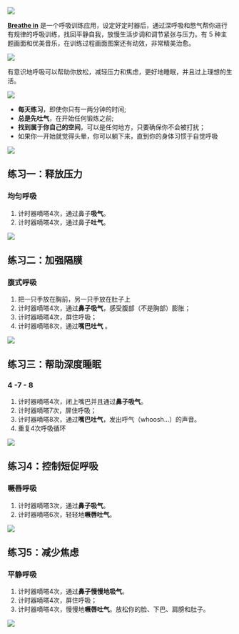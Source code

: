 ![](http://upload-images.jianshu.io/upload_images/2648731-6a5c5b69c8733375.jpg?imageMogr2/auto-orient/strip%7CimageView2/2/w/320)



[**Breathe in**](https://itunes.apple.com/cn/app/breathe-in/id1242508538?mt=8&ign-mpt=uo%3D4)  是一个呼吸训练应用，设定好定时器后，通过深呼吸和憋气帮你进行有规律的呼吸训练，找回平静自我，放慢生活步调和调节紧张与压力。有 5 种主题画面和优美音乐，在训练过程画面图案还有动效，非常精美治愈。

![](http://upload-images.jianshu.io/upload_images/2648731-0e5e080998ba273c.jpg?imageMogr2/auto-orient/strip%7CimageView2/2/w/320)



有意识地呼吸可以帮助你放松，减轻压力和焦虑，更好地睡眠，并且过上理想的生活。

![](http://upload-images.jianshu.io/upload_images/2648731-2d28ebe56bf89952.jpg?imageMogr2/auto-orient/strip%7CimageView2/2/w/320)




* **每天练习**，即使你只有一两分钟的时间;
* **总是先吐气**，在开始任何锻炼之前;
* **找到属于你自己的空间**，可以是任何地方，只要确保你不会被打扰；
* 如果你一开始就觉得头晕，你可以躺下来，直到你的身体习惯于自觉呼吸

![](http://upload-images.jianshu.io/upload_images/2648731-69ec77665c6e0a9d.jpg?imageMogr2/auto-orient/strip%7CimageView2/2/w/320)



## 练习一：释放压力

### 均匀呼吸

1. 计时器嘀嗒4次，通过鼻子**吸气**。
2. 计时器嘀嗒4次，通过鼻子**吐气**。

![](http://upload-images.jianshu.io/upload_images/2648731-bc6f249b3b28bb27.jpg?imageMogr2/auto-orient/strip%7CimageView2/2/w/320)



## 练习二：加强隔膜

### 腹式呼吸

1. 把一只手放在胸前，另一只手放在肚子上
2. 计时器嘀嗒4次，通过**鼻子吸气**，感受腹部（不是胸部）膨胀；
3. 计时器嘀嗒4次，屏住呼吸；
4. 计时器嘀嗒8次，通过**嘴巴吐气** 。

![](http://upload-images.jianshu.io/upload_images/2648731-934d266e10a25bfd.jpg?imageMogr2/auto-orient/strip%7CimageView2/2/w/320)



## 练习三：帮助深度睡眠

### 4 -7 - 8

1. 计时器嘀嗒4次，闭上嘴巴并且通过**鼻子吸气**。
2. 计时器嘀嗒7次，屏住呼吸；
3. 计时器嘀嗒8次，通过**嘴巴吐气**，发出呼气（whoosh...）的声音。
4. 重复4次呼吸循环

![](http://upload-images.jianshu.io/upload_images/2648731-e1669f9b80867afb.jpg?imageMogr2/auto-orient/strip%7CimageView2/2/w/320)



## 练习4：控制短促呼吸

###  噘唇呼吸

1. 计时器嘀嗒3次，通过**鼻子吸气**。
2. 计时器嘀嗒6次，轻轻地**噘唇吐气**。

![](http://upload-images.jianshu.io/upload_images/2648731-a994555f6772244b.jpg?imageMogr2/auto-orient/strip%7CimageView2/2/w/320)



## 练习5：减少焦虑

### 平静呼吸

1. 计时器嘀嗒4次，通过**鼻子慢慢地吸气**。
2. 计时器嘀嗒4次，屏住呼吸；
3. 计时器嘀嗒4次，慢慢地**噘唇吐气**。放松你的脸、下巴、肩膀和肚子。

![](http://upload-images.jianshu.io/upload_images/2648731-27446c59b1ef7310.jpg?imageMogr2/auto-orient/strip%7CimageView2/2/w/320)
